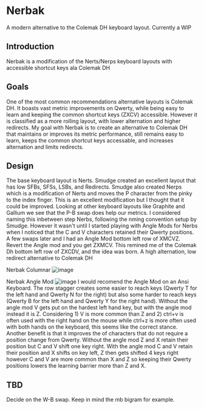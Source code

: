 # Nerbak
A modern alternative to the Colemak DH keyboard layout. Currently a WIP

## Introduction
Nerbak is a modification of the Nerts/Nerps keyboard layouts with accessible shortcut keys ala Colemak DH

## Goals
One of the most common recommendations alternative layouts is Colemak DH. It boasts vast metric improvements on Qwerty, while being easy to learn and keeping the common shortcut keys (ZXCV) accessible.
However it is classified as a more rolling layout, with lower alternation and higher redirects. My goal with Nerbak is to create an alternative to Colemak DH that maintains or improves its metric performance, still remains easy to learn, keeps the common shortcut keys accessable, and increases alternation and limits redirects.

## Design
The base keyboard layout is Nerts. Smudge created an excellent layout that has low SFBs, SFSs, LSBs, and Redirects. Smudge also created Nerps which is a modification of Nerts and moves the P character from the pinky to the index finger. This is an excellent modification but I thought that it could be improved. Looking at other keyboard layouts like Graphite and Gallium we see that the P-B swap does help our metrics. I considered naming this inbetween step Nerbs, following the nming convention setup by Smudge.
However it wasn't until I started playing with Angle Mods for Nerbs when I noticed that the C and V characters retained their Qwerty positions. A few swaps later and I had an Angle Mod bottom left row of XMCVZ. Revert the Angle mod and you get ZXMCV. This remined me of the Colemak Dh bottom left row of ZXCDV, and the idea was born. A high alternation, low redirect alternative to Colemak DH

Nerbak Columnar
![image](https://github.com/Ryan-Rivard/Nerbak/assets/76035590/dd5586ec-0670-40a0-90bf-187d61d754ed)

Nerbak Angle Mod
![image](https://github.com/Ryan-Rivard/Nerbak/assets/76035590/06ce4c58-b810-4e27-b348-22a25ea8de14)
I would recomend the Angle Mod on an Ansi Keyboard. The row stagger creates some easier to reach keys (Qwerty T for the left hand and Qwerty N for the right) but also some harder to reach keys (Qwerty B for the left hand and Qwerty Y for the right hand).
Without the angle mod V gets put on the hardest left hand key, but with the angle mod instead it is Z. Considering 1) V is more common than Z and 2) ctrl+v is often used with the right hand on the mouse while ctrl+z is more often used with both hands on the keyboard, this seems like the correct stance.
Another benefit is that it improves the of characters that do not require a position change from Qwerty. Without the angle mod Z and X retain their position but C and V shift one key right. With the angle mod C and V retain their position and X shifts on key left, Z then gets shifted 4 keys right however C and V are more common than X and Z so keeping their Qwerty positions lowers the learning barrier more than Z and X.

## TBD
Decide on the W-B swap. Keep in mind the mb bigram for example.
